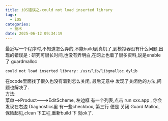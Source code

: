 ```yaml
---
title: iOS错误之-could not load inserted library
tags:
  - iOS
categories:
  - 技术
date: 2025-06-12 09:34:19
---
```


最近写一个程序时,不知道怎么弄的,不能build到真机了,到模拟器没有什么问题,出现的错误是 : 研究可很长时间,也没有弄明白,在网上也着了很多资料,说是enable 了 guardmalloc

```shell
could not load inserted library: /usr/lib/libgmalloc.dylib
```

在xcode里面找了很久也没有着到怎么关闭, 最后无意中 发现了关闭他的方法,问题也解决了.  
方法:  
菜单-->Product--->EditScheme, 左边框 有一个列表,点击 run xxx.app , 你会发现在右边 Diagnostics里 有一些checkbox, 第三行 便是 关闭 Guard Malloc,  
保险起见,clean 下工程,重新build 下 就ok了.
